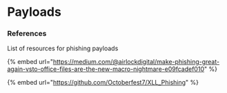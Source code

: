 # Payloads

### References

List of resources for phishing payloads

{% embed url="https://medium.com/@airlockdigital/make-phishing-great-again-vsto-office-files-are-the-new-macro-nightmare-e09fcadef010" %}

{% embed url="https://github.com/Octoberfest7/XLL_Phishing" %}

